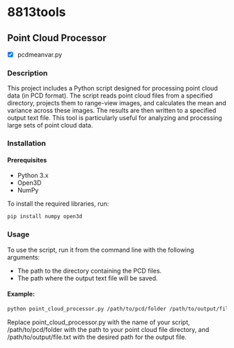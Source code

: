 # 8813tools

## Point Cloud Processor

- [x] pcdmeanvar.py

### Description
This project includes a Python script designed for processing point cloud data (in PCD format). The script reads point cloud files from a specified directory, projects them to range-view images, and calculates the mean and variance across these images. The results are then written to a specified output text file. This tool is particularly useful for analyzing and processing large sets of point cloud data.

### Installation

#### Prerequisites
- Python 3.x
- Open3D
- NumPy

To install the required libraries, run:
```bash
pip install numpy open3d
```
### Usage
To use the script, run it from the command line with the following arguments:

- The path to the directory containing the PCD files.
- The path where the output text file will be saved.


#### Example:
```bash
python point_cloud_processor.py /path/to/pcd/folder /path/to/output/file.txt
```
Replace point_cloud_processor.py with the name of your script, /path/to/pcd/folder with the path to your point cloud file directory, and /path/to/output/file.txt with the desired path for the output file.
